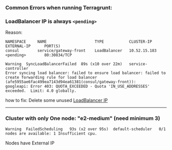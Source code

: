 ### Common Errors when running Terragrunt:

### LoadBalancer IP is always `<pending>`
Reason:
```text
NAMESPACE     NAME                     TYPE           CLUSTER-IP     EXTERNAL-IP      PORT(S) 
consul        service/gateway-front    LoadBalancer   10.52.15.183   <pending>        80:30834/TCP
```

```text
Warning  SyncLoadBalancerFailed  89s (x10 over 22m)   service-controller  
Error syncing load balancer: failed to ensure load balancer: failed to create forwarding rule for load balancer (afe5955ae6fac499ea7143d94ea61381(consul/gateway-front)): 
googleapi: Error 403: QUOTA_EXCEEDED - Quota 'IN_USE_ADDRESSES' exceeded.  Limit: 4.0 globally.
```
how to fix:
Delete some unused [LoadBalancer IP](https://console.cloud.google.com/net-services/loadbalancing/list/loadBalancers)

------------------------------------------
### Cluster with only One node: "e2-medium" (need minimum 3)

```text
Warning  FailedScheduling   93s (x2 over 95s)  default-scheduler   0/1 nodes are available: 1 Insufficient cpu. 
```

Nodes have External IP